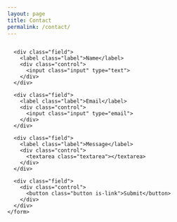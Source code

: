 ```yaml
---
layout: page
title: Contact
permalink: /contact/
---
```


<div class="columns">
  <div class="column is-6">
    <form name="contact" netlify>

      <div class="field">
        <label class="label">Name</label>
        <div class="control">
          <input class="input" type="text">
        </div>
      </div>

      <div class="field">
        <label class="label">Email</label>
        <div class="control">
          <input class="input" type="email">
        </div>
      </div>

      <div class="field">
        <label class="label">Message</label>
        <div class="control">
          <textarea class="textarea"></textarea>
        </div>
      </div>

      <div class="field">
        <div class="control">
          <button class="button is-link">Submit</button>
        </div>
      </div>
    </form>

  </div>
</div>
